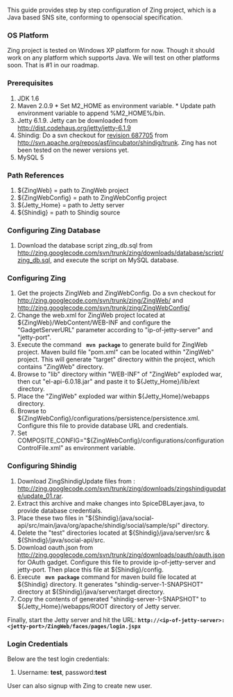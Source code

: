 This guide provides step by step configuration of Zing project, which is a Java based SNS site, conforming to opensocial specification.

### OS Platform ###
Zing project is tested on Windows XP platform for now. Though it should work on any platform which supports Java. We will test on other platforms soon. That is #1 in our roadmap.

### Prerequisites ###
  1. JDK 1.6
  1. Maven 2.0.9
    * Set M2\_HOME as environment variable.
    * Update path environment variable to append %M2\_HOME%/bin.
  1. Jetty 6.1.9. Jetty can be downloaded from http://dist.codehaus.org/jetty/jetty-6.1.9
  1. Shindig: Do a svn checkout for [revision 687705](https://code.google.com/p/zing/source/detail?r=687705) from http://svn.apache.org/repos/asf/incubator/shindig/trunk. Zing has not been tested on the newer versions yet.
  1. MySQL 5

### Path References ###
  1. ${ZingWeb} = path to ZingWeb project
  1. ${ZingWebConfig} = path to ZingWebConfig project
  1. ${Jetty\_Home} = path to Jetty server
  1. ${Shindig} = path to Shindig source

### Configuring Zing Database ###
  1. Download the database script zing\_db.sql from http://zing.googlecode.com/svn/trunk/zing/downloads/database/script/zing_db.sql, and execute the script on MySQL database.

### Configuring Zing ###
  1. Get the projects ZingWeb and ZingWebConfig. Do a svn checkout for http://zing.googlecode.com/svn/trunk/zing/ZingWeb/ and http://zing.googlecode.com/svn/trunk/zing/ZingWebConfig/
  1. Change the web.xml for ZingWeb project located at ${ZingWeb}/WebContent/WEB-INF and configure the "GadgetServerURL" parameter according to "ip-of-jetty-server" and "jetty-port".
  1. Execute the command **` mvn package`** to generate build for ZingWeb project. Maven build file "pom.xml" can be located within "ZingWeb" project. This will generate "target"  directory within the project, which contains "ZingWeb" directory.
  1. Browse to "lib" directory within "WEB-INF" of "ZingWeb" exploded war, then cut "el-api-6.0.18.jar" and paste it to ${Jetty\_Home}/lib/ext directory.
  1. Place the "ZingWeb" exploded war within ${Jetty\_Home}/webapps directory.
  1. Browse to ${ZingWebConfig}/configurations/persistence/persistence.xml. Configure this file to provide database URL and credentials.
  1. Set COMPOSITE\_CONFIG="${ZingWebConfig}/configurations/configurationControlFile.xml" as environment variable.

### Configuring Shindig ###
  1. Download ZingShindigUpdate files from : http://zing.googlecode.com/svn/trunk/zing/downloads/zingshindigupdate/update_01.rar.
  1. Extract this archive and make changes into SpiceDBLayer.java, to provide database credentials.
  1. Place these two files in "${Shindig}/java/social-api/src/main/java/org/apache/shindig/social/sample/spi" directory.
  1. Delete the "test" directories located at ${Shindig}/java/server/src & ${Shindig}/java/social-api/src.
  1. Download oauth.json from http://zing.googlecode.com/svn/trunk/zing/downloads/oauth/oauth.json for OAuth gadget. Configure this file to provide ip-of-jetty-server and jetty-port. Then place this file at ${Shindig}/config.
  1. Execute **` mvn package`** command for maven build file located at ${Shindig} directory. It generates "shindig-server-1-SNAPSHOT" directory at ${Shindig}/java/server/target directory.
  1. Copy the contents of generated "shindig-server-1-SNAPSHOT" to ${Jetty\_Home}/webapps/ROOT directory of Jetty server.

Finally, start the Jetty server and hit the URL: **`http://<ip-of-jetty-server>:<jetty-port>/ZingWeb/faces/pages/login.jspx`**

### Login Credentials ###

Below are the test login credentials:

  1. Username: **test**, password:**test**


User can also signup with Zing to create new user.